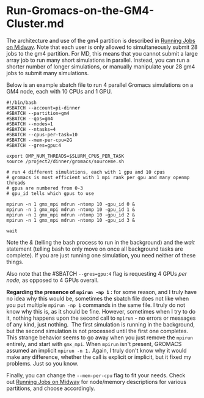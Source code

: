 # Run-Gromacs-on-the-GM4-Cluster.md
The architecture and use of the gm4 partition is described in [Running Jobs on Midway](/display/thecookbook/Running+Jobs+on+Midway). Note that each user is only allowed to simultaneously submit 28 jobs to the gm4 partition. For MD, this means that you cannot submit a large array job to run many short simulations in parallel. Instead, you can run a shorter number of longer simulations, or manually manipulate your 28 gm4 jobs to submit many simulations. 

Below is an example sbatch file to run 4 parallel Gromacs simulations on a GM4 node, each with 10 CPUs and 1 GPU.

    #!/bin/bash
    #SBATCH --account=pi-dinner
    #SBATCH --partition=gm4
    #SBATCH --qos=gm4
    #SBATCH --nodes=1
    #SBATCH --ntasks=4
    #SBATCH --cpus-per-task=10
    #SBATCH --mem-per-cpu=2G
    #SBATCH --gres=gpu:4

    export OMP_NUM_THREADS=$SLURM_CPUS_PER_TASK
    source /project2/dinner/gromacs/sourceme.sh

    # run 4 different simulations, each with 1 gpu and 10 cpus
    # gromacs is most efficient with 1 mpi rank per gpu and many openmp threads
    # gpus are numbered from 0-3
    # gpu_id tells which gpus to use

    mpirun -n 1 gmx_mpi mdrun -ntomp 10 -gpu_id 0 &
    mpirun -n 1 gmx_mpi mdrun -ntomp 10 -gpu_id 1 &
    mpirun -n 1 gmx_mpi mdrun -ntomp 10 -gpu_id 2 &
    mpirun -n 1 gmx_mpi mdrun -ntomp 10 -gpu_id 3 &

    wait

  

Note the _&_ (telling the bash process to run in the background) and the _wait_ statement (telling bash to only move on once all background tasks are complete). If you are just running one simulation, you need neither of these things. 

Also note that the #SBATCH `--gres=gpu:4` flag is requesting 4 GPUs _per node_, as opposed to 4 GPUs overall.

**Regarding the presence of `mpirun -np 1` :** for some reason, and I truly have no idea why this would be, sometimes the sbatch file does not like when you put multiple `mpirun -np 1` commands in the same file. I truly do not know why this is, as it should be fine. However, sometimes when I try to do it, nothing happens upon the second call to `mpirun` - no errors or messages of any kind, just nothing.  The first simulation is running in the background, but the second simulation is not processed until the first one completes. This strange behavior seems to go away when you just remove the `mpirun` entirely, and start with `gmx_mpi`. When `mpirun` isn't present, GROMACS assumed an implicit `mpirun -n 1.` Again, I truly don't know why it would make any difference, whether the call is explicit or implicit, but it fixed my problems. Just so you know. 

Finally, you can change the `--mem-per-cpu` flag to fit your needs. Check out [Running Jobs on Midway](/display/thecookbook/Running+Jobs+on+Midway) for node/memory descriptions for various partitions, and choose accordingly.